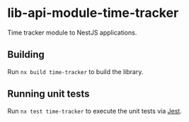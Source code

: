 # lib-api-module-time-tracker

Time tracker module to NestJS applications.

## Building

Run `nx build time-tracker` to build the library.

## Running unit tests

Run `nx test time-tracker` to execute the unit tests via [Jest](https://jestjs.io).
